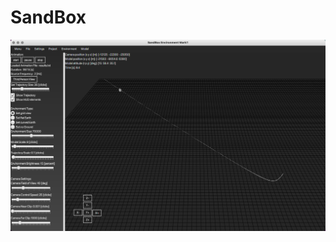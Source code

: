 # SandBox
![Github GUI](https://raw.githubusercontent.com/maxxonair/SandBox/develop/doc/overview.png)
